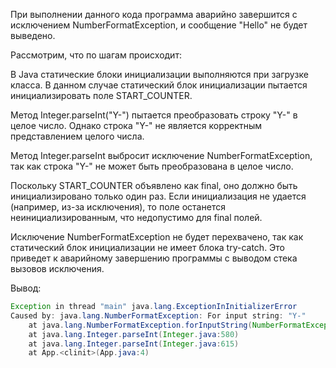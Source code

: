 При выполнении данного кода программа аварийно завершится с исключением NumberFormatException, и сообщение "Hello" не будет выведено.

Рассмотрим, что по шагам происходит:

В Java статические блоки инициализации выполняются при загрузке класса. В данном случае статический блок инициализации пытается инициализировать поле START_COUNTER.

Метод Integer.parseInt("Y-") пытается преобразовать строку "Y-" в целое число. Однако строка "Y-" не является корректным представлением целого числа.

Метод Integer.parseInt выбросит исключение NumberFormatException, так как строка "Y-" не может быть преобразована в целое число.

Поскольку START_COUNTER объявлено как final, оно должно быть инициализировано только один раз. Если инициализация не удается (например, из-за исключения), то поле останется неинициализированным, что недопустимо для final полей.

Исключение NumberFormatException не будет перехвачено, так как статический блок инициализации не имеет блока try-catch. Это приведет к аварийному завершению программы с выводом стека вызовов исключения.

Вывод:

```java
Exception in thread "main" java.lang.ExceptionInInitializerError
Caused by: java.lang.NumberFormatException: For input string: "Y-"
    at java.lang.NumberFormatException.forInputString(NumberFormatException.java:65)
    at java.lang.Integer.parseInt(Integer.java:580)
    at java.lang.Integer.parseInt(Integer.java:615)
    at App.<clinit>(App.java:4)
```